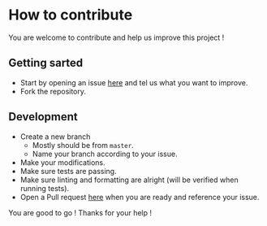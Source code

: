 # How to contribute

You are welcome to contribute and help us improve this project !

## Getting sarted

- Start by opening an issue [here](https://github.com/Kilix/dafit/issues) and tel us what you want to improve.
- Fork the repository.

## Development

- Create a new branch
    - Mostly should be from `master`.
    - Name your branch according to your issue.
- Make your modifications.
- Make sure tests are passing.
- Make sure linting and formatting are alright (will be verified when running tests).
- Open a Pull request [here](https://github.com/Kilix/dafit/pulls) when you are ready and reference your issue.

You are good to go ! Thanks for your help !